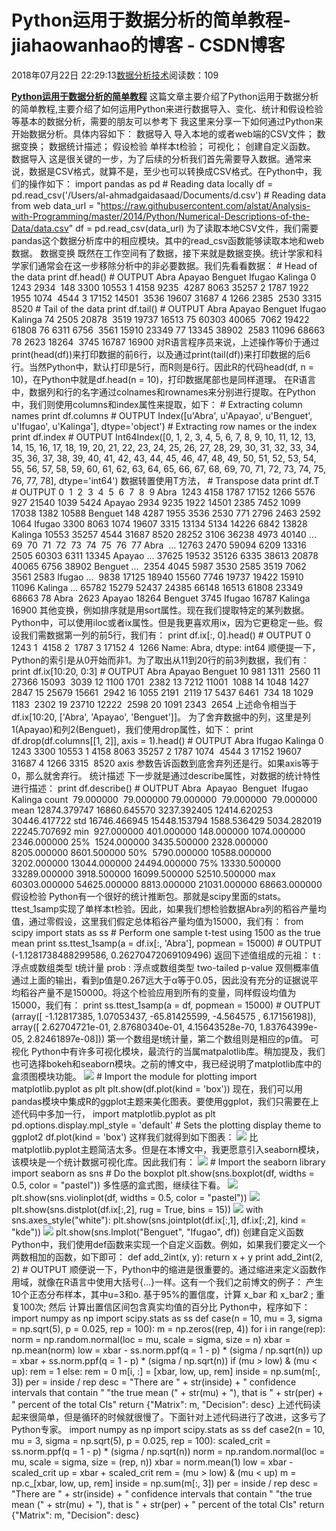 
# Python运用于数据分析的简单教程​​​​​​​ - jiahaowanhao的博客 - CSDN博客


2018年07月22日 22:29:13[数据分析技术](https://me.csdn.net/jiahaowanhao)阅读数：109


**[Python运用于数据分析的简单教程](http://cda.pinggu.org/view/26164.html)**
这篇文章主要介绍了Python运用于数据分析的简单教程,主要介绍了如何运用Python来进行数据导入、变化、统计和假设检验等基本的数据分析，需要的朋友可以参考下
我这里来分享一下如何通过Python来开始数据分析。具体内容如下：
数据导入
导入本地的或者web端的CSV文件；
数据变换；
数据统计描述；
假设检验
单样本t检验；
可视化；
创建自定义函数。
数据导入
这是很关键的一步，为了后续的分析我们首先需要导入数据。通常来说，数据是CSV格式，就算不是，至少也可以转换成CSV格式。在Python中，我们的操作如下：
import pandas as pd
\# Reading data locally
df = pd.read_csv('/Users/al-ahmadgaidasaad/Documents/d.csv')
\# Reading data from web
data_url = "https://raw.githubusercontent.com/alstat/Analysis-with-Programming/master/2014/Python/Numerical-Descriptions-of-the-Data/data.csv"
df = pd.read_csv(data_url)
为了读取本地CSV文件，我们需要pandas这个数据分析库中的相应模块。其中的read_csv函数能够读取本地和web数据。
数据变换
既然在工作空间有了数据，接下来就是数据变换。统计学家和科学家们通常会在这一步移除分析中的非必要数据。我们先看看数据：
\# Head of the data
print df.head()
\# OUTPUT
Abra Apayao Benguet Ifugao Kalinga
0 1243 2934  148 3300 10553
1 4158 9235  4287 8063 35257
2 1787 1922  1955 1074  4544
3 17152 14501  3536 19607 31687
4 1266 2385  2530 3315  8520
\# Tail of the data
print df.tail()
\# OUTPUT
Abra Apayao Benguet Ifugao Kalinga
74 2505 20878  3519 19737 16513
75 60303 40065  7062 19422 61808
76 6311 6756  3561 15910 23349
77 13345 38902  2583 11096 68663
78 2623 18264  3745 16787 16900
对R语言程序员来说，上述操作等价于通过print(head(df))来打印数据的前6行，以及通过print(tail(df))来打印数据的后6行。当然Python中，默认打印是5行，而R则是6行。因此R的代码head(df, n = 10)，在Python中就是df.head(n = 10)，打印数据尾部也是同样道理。
在R语言中，数据列和行的名字通过colnames和rownames来分别进行提取。在Python中，我们则使用columns和index属性来提取，如下：
\# Extracting column names
print df.columns
\# OUTPUT
Index([u'Abra', u'Apayao', u'Benguet', u'Ifugao', u'Kalinga'], dtype='object')
\# Extracting row names or the index
print df.index
\# OUTPUT
Int64Index([0, 1, 2, 3, 4, 5, 6, 7, 8, 9, 10, 11, 12, 13, 14, 15, 16, 17, 18, 19, 20, 21, 22, 23, 24, 25, 26, 27, 28, 29, 30, 31, 32, 33, 34, 35, 36, 37, 38, 39, 40, 41, 42, 43, 44, 45, 46, 47, 48, 49, 50, 51, 52, 53, 54, 55, 56, 57, 58, 59, 60, 61, 62, 63, 64, 65, 66, 67, 68, 69, 70, 71, 72, 73, 74, 75, 76, 77, 78], dtype='int64')
数据转置使用T方法，
\# Transpose data
print df.T
\# OUTPUT
0  1  2  3  4  5  6  7  8  9
Abra  1243 4158 1787 17152 1266 5576 927 21540 1039 5424
Apayao 2934 9235 1922 14501 2385 7452 1099 17038 1382 10588
Benguet 148 4287 1955 3536 2530 771 2796 2463 2592 1064
Ifugao 3300 8063 1074 19607 3315 13134 5134 14226 6842 13828
Kalinga 10553 35257 4544 31687 8520 28252 3106 36238 4973 40140
...  69  70  71  72  73  74  75  76  77
Abra  ... 12763 2470 59094 6209 13316 2505 60303 6311 13345
Apayao ... 37625 19532 35126 6335 38613 20878 40065 6756 38902
Benguet ...  2354 4045 5987 3530 2585 3519 7062 3561 2583
Ifugao ...  9838 17125 18940 15560 7746 19737 19422 15910 11096
Kalinga ... 65782 15279 52437 24385 66148 16513 61808 23349 68663
78
Abra  2623
Apayao 18264
Benguet 3745
Ifugao 16787
Kalinga 16900
其他变换，例如排序就是用sort属性。现在我们提取特定的某列数据。Python中，可以使用iloc或者ix属性。但是我更喜欢用ix，因为它更稳定一些。假设我们需数据第一列的前5行，我们有：
print df.ix[:, 0].head()
\# OUTPUT
0  1243
1  4158
2  1787
3 17152
4  1266
Name: Abra, dtype: int64
顺便提一下，Python的索引是从0开始而非1。为了取出从11到20行的前3列数据，我们有：
print df.ix[10:20, 0:3]
\# OUTPUT
Abra Apayao Benguet
10 981 1311  2560
11 27366 15093  3039
12 1100 1701  2382
13 7212 11001  1088
14 1048 1427  2847
15 25679 15661  2942
16 1055 2191  2119
17 5437 6461  734
18 1029 1183  2302
19 23710 12222  2598
20 1091 2343  2654
上述命令相当于df.ix[10:20, ['Abra', 'Apayao', 'Benguet']]。
为了舍弃数据中的列，这里是列1(Apayao)和列2(Benguet)，我们使用drop属性，如下：
print df.drop(df.columns[[1, 2]], axis = 1).head()
\# OUTPUT
Abra Ifugao Kalinga
0 1243 3300 10553
1 4158 8063 35257
2 1787 1074  4544
3 17152 19607 31687
4 1266 3315  8520
axis 参数告诉函数到底舍弃列还是行。如果axis等于0，那么就舍弃行。
统计描述
下一步就是通过describe属性，对数据的统计特性进行描述：
print df.describe()
\# OUTPUT
Abra  Apayao  Benguet  Ifugao  Kalinga
count  79.000000  79.000000 79.000000  79.000000  79.000000
mean 12874.379747 16860.645570 3237.392405 12414.620253 30446.417722
std 16746.466945 15448.153794 1588.536429 5034.282019 22245.707692
min  927.000000 401.000000 148.000000 1074.000000 2346.000000
25%  1524.000000 3435.500000 2328.000000 8205.000000 8601.500000
50%  5790.000000 10588.000000 3202.000000 13044.000000 24494.000000
75% 13330.500000 33289.000000 3918.500000 16099.500000 52510.500000
max 60303.000000 54625.000000 8813.000000 21031.000000 68663.000000
假设检验
Python有一个很好的统计推断包。那就是scipy里面的stats。ttest_1samp实现了单样本t检验。因此，如果我们想检验数据Abra列的稻谷产量均值，通过零假设，这里我们假定总体稻谷产量均值为15000，我们有：
from scipy import stats as ss
\# Perform one sample t-test using 1500 as the true mean
print ss.ttest_1samp(a = df.ix[:, 'Abra'], popmean = 15000)
\# OUTPUT
(-1.1281738488299586, 0.26270472069109496)
返回下述值组成的元祖：
t : 浮点或数组类型
t统计量
prob : 浮点或数组类型
two-tailed p-value 双侧概率值
通过上面的输出，看到p值是0.267远大于α等于0.05，因此没有充分的证据说平均稻谷产量不是150000。将这个检验应用到所有的变量，同样假设均值为15000，我们有：
print ss.ttest_1samp(a = df, popmean = 15000)
\# OUTPUT
(array([ -1.12817385, 1.07053437, -65.81425599, -4.564575 , 6.17156198]),
array([ 2.62704721e-01, 2.87680340e-01, 4.15643528e-70,
1.83764399e-05, 2.82461897e-08]))
第一个数组是t统计量，第二个数组则是相应的p值。
可视化
Python中有许多可视化模块，最流行的当属matpalotlib库。稍加提及，我们也可选择bokeh和seaborn模块。之前的博文中，我已经说明了matplotlib库中的盒须图模块功能。
![](http://www.cda.cn/uploadfile/image/20170731/20170731124613_94992.png)
\# Import the module for plotting
import matplotlib.pyplot as plt
plt.show(df.plot(kind = 'box'))
现在，我们可以用pandas模块中集成R的ggplot主题来美化图表。要使用ggplot，我们只需要在上述代码中多加一行，
import matplotlib.pyplot as plt
pd.options.display.mpl_style = 'default' \# Sets the plotting display theme to ggplot2
df.plot(kind = 'box')
这样我们就得到如下图表：
![](http://www.cda.cn/uploadfile/image/20170731/20170731124640_11826.png)
比matplotlib.pyplot主题简洁太多。但是在本博文中，我更愿意引入seaborn模块，该模块是一个统计数据可视化库。因此我们有：
![](http://www.cda.cn/uploadfile/image/20170731/20170731124701_11751.png)
\# Import the seaborn library
import seaborn as sns
\# Do the boxplot
plt.show(sns.boxplot(df, widths = 0.5, color = "pastel"))
多性感的盒式图，继续往下看。
![](http://www.cda.cn/uploadfile/image/20170731/20170731124724_30831.png)
plt.show(sns.violinplot(df, widths = 0.5, color = "pastel"))
![](http://www.cda.cn/uploadfile/image/20170731/20170731124754_75635.png)
plt.show(sns.distplot(df.ix[:,2], rug = True, bins = 15))
![](http://www.cda.cn/uploadfile/image/20170731/20170731124824_71974.png)
with sns.axes_style("white"):
plt.show(sns.jointplot(df.ix[:,1], df.ix[:,2], kind = "kde"))
![](http://www.cda.cn/uploadfile/image/20170731/20170731124848_11537.png)
plt.show(sns.lmplot("Benguet", "Ifugao", df))
创建自定义函数
Python中，我们使用def函数来实现一个自定义函数。例如，如果我们要定义一个两数相加的函数，如下即可：
def add_2int(x, y):
return x + y
print add_2int(2, 2)
\# OUTPUT
顺便说一下，Python中的缩进是很重要的。通过缩进来定义函数作用域，就像在R语言中使用大括号{…}一样。这有一个我们之前博文的例子：
产生10个正态分布样本，其中u=3和o.
基于95%的置信度，计算 x_bar 和 x_bar2 ;
重复100次; 然后
计算出置信区间包含真实均值的百分比
Python中，程序如下：
import numpy as np
import scipy.stats as ss
def case(n = 10, mu = 3, sigma = np.sqrt(5), p = 0.025, rep = 100):
m = np.zeros((rep, 4))
for i in range(rep):
norm = np.random.normal(loc = mu, scale = sigma, size = n)
xbar = np.mean(norm)
low = xbar - ss.norm.ppf(q = 1 - p) * (sigma / np.sqrt(n))
up = xbar + ss.norm.ppf(q = 1 - p) * (sigma / np.sqrt(n))
if (mu > low) & (mu < up):
rem = 1
else:
rem = 0
m[i, :] = [xbar, low, up, rem]
inside = np.sum(m[:, 3])
per = inside / rep
desc = "There are " + str(inside) + " confidence intervals that contain "
"the true mean (" + str(mu) + "), that is " + str(per) + " percent of the total CIs"
return {"Matrix": m, "Decision": desc}
上述代码读起来很简单，但是循环的时候就很慢了。下面针对上述代码进行了改进，这多亏了Python专家。
import numpy as np
import scipy.stats as ss
def case2(n = 10, mu = 3, sigma = np.sqrt(5), p = 0.025, rep = 100):
scaled_crit = ss.norm.ppf(q = 1 - p) * (sigma / np.sqrt(n))
norm = np.random.normal(loc = mu, scale = sigma, size = (rep, n))
xbar = norm.mean(1)
low = xbar - scaled_crit
up = xbar + scaled_crit
rem = (mu > low) & (mu < up)
m = np.c_[xbar, low, up, rem]
inside = np.sum(m[:, 3])
per = inside / rep
desc = "There are " + str(inside) + " confidence intervals that contain "
"the true mean (" + str(mu) + "), that is " + str(per) + " percent of the total CIs"
return {"Matrix": m, "Decision": desc}

